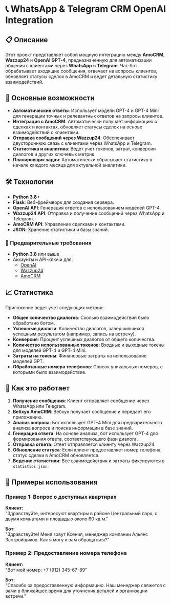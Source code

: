 # 📞 WhatsApp & Telegram CRM OpenAI Integration

## 📋 Описание

Этот проект представляет собой мощную интеграцию между **AmoCRM**, **Wazzup24** и **OpenAI GPT-4**, предназначенную для автоматизации общения с клиентами через **WhatsApp** и **Telegram**. Чат-бот обрабатывает входящие сообщения, отвечает на вопросы клиентов, обновляет статусы сделок в AmoCRM и ведет детальную статистику взаимодействий.

## 🚀 Основные возможности

- **Автоматические ответы**: Использует модели GPT-4 и GPT-4 Mini для генерации точных и релевантных ответов на запросы клиентов.
- **Интеграция с AmoCRM**: Автоматически получает информацию о сделках и контактах, обновляет статусы сделок на основе взаимодействий с клиентами.
- **Отправка сообщений через Wazzup24**: Обеспечивает двустороннюю связь с клиентами через WhatsApp и Telegram.
- **Статистика и аналитика**: Ведет учет токенов, затрат, конверсии диалогов и других ключевых метрик.
- **Планировщик задач**: Автоматически сбрасывает статистику в начале каждого месяца для актуальной аналитики.

## 🛠 Технологии

- **Python 3.8+**
- **Flask**: Веб-фреймворк для создания сервера.
- **OpenAI API**: Генерация ответов с использованием моделей GPT-4.
- **Wazzup24 API**: Отправка и получение сообщений через WhatsApp и Telegram.
- **AmoCRM API**: Управление сделками и контактами.
- **JSON**: Хранение статистики и базы знаний.

### 📝 Предварительные требования

- **Python 3.8** или выше
- Аккаунты и API-ключи для:
  - [OpenAI](https://openai.com/)
  - [Wazzup24](https://wazzup24.com/)
  - [AmoCRM](https://www.amocrm.com/)

 ## 📈 Статистика

Приложение ведет учет следующих метрик:

- **Общее количество диалогов**: Сколько взаимодействий было обработано ботом.
- **Успешные диалоги**: Количество диалогов, завершившихся успешным результатом (например, запись на встречу).
- **Конверсия**: Процент успешных диалогов от общего количества.
- **Количество использованных токенов**: Входные и выходные токены для моделей GPT-4 и GPT-4 Mini.
- **Затраты на токены**: Финансовые затраты на использование моделей GPT.
- **Обработанные номера телефонов**: Список уникальных номеров, с которыми было взаимодействие.

## 🧠 Как это работает

1. **Получение сообщения**: Клиент отправляет сообщение через WhatsApp или Telegram.
2. **Вебхук AmoCRM**: Вебхук получает сообщение и передает его приложению.
3. **Анализ вопроса**: Бот использует GPT-4 Mini для предварительного анализа вопроса и поиска информации в базе знаний.
4. **Генерация ответа**: На основе анализа, бот использует GPT-4 для формирования ответа, соответствующего фази диалога.
5. **Отправка ответа**: Ответ отправляется клиенту через Wazzup24.
6. **Обновление статуса**: Если клиент предоставляет номер телефона, статус сделки в AmoCRM обновляется.
7. **Ведение статистики**: Все взаимодействия и затраты фиксируются в `statistics.json`.

## 📜 Примеры использования

### Пример 1: Вопрос о доступных квартирах

**Клиент:**  
"Здравствуйте, интересуют квартиры в районе Центральный парк, с двумя комнатами и площадью около 60 кв.м."

**Бот:**  
"Здравствуйте! Меня зовут Ксения, менеджер компании Альянс Застройщиков. Как я могу к вам обращаться?"

### Пример 2: Предоставление номера телефона

**Клиент:**  
"Вот мой номер: +7 (912) 345-67-89"

**Бот:**  
"Спасибо за предоставленную информацию. Наш менеджер свяжется с вами в ближайшее время для уточнения деталей и организации встречи."
